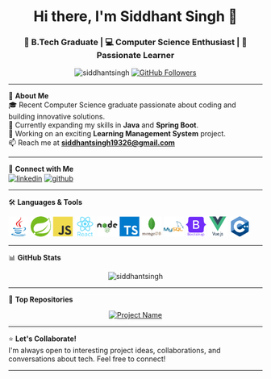 <h1 align="center">Hi there, I'm Siddhant Singh 👋</h1>
<h3 align="center">🚀 B.Tech Graduate | 💻 Computer Science Enthusiast | 🌱 Passionate Learner</h3>

<p align="center">
  <img src="https://komarev.com/ghpvc/?username=siddhantsingh&label=Profile%20views&color=0e75b6&style=flat" alt="siddhantsingh" />
  <a href="https://github.com/SiddhantSingh?tab=followers">
    <img src="https://img.shields.io/github/followers/SiddhantSingh?label=Followers&style=social" alt="GitHub Followers" />
  </a>
</p>

---

🌟 **About Me**  
🎓 Recent Computer Science graduate passionate about coding and building innovative solutions.  
🌱 Currently expanding my skills in **Java** and **Spring Boot**.  
🔭 Working on an exciting **Learning Management System** project.  
📫 Reach me at **siddhantsingh19326@gmail.com**

---

💬 **Connect with Me**  
<a href="https://linkedin.com/in/siddhantsingh" target="blank"><img align="center" src="https://img.icons8.com/fluency/48/000000/linkedin.png" alt="linkedin" /></a>
<a href="https://github.com/siddhantsingh" target="blank"><img align="center" src="https://img.icons8.com/fluency/48/000000/github.png" alt="github" /></a>

---

🛠️ **Languages & Tools**  
<p align="left">
  <img src="https://raw.githubusercontent.com/devicons/devicon/master/icons/java/java-original.svg" alt="Java" width="40" height="40"/> 
  <img src="https://raw.githubusercontent.com/devicons/devicon/master/icons/spring/spring-original.svg" alt="Spring" width="40" height="40"/>
  <img src="https://raw.githubusercontent.com/devicons/devicon/master/icons/javascript/javascript-original.svg" alt="JavaScript" width="40" height="40"/> 
  <img src="https://raw.githubusercontent.com/devicons/devicon/master/icons/react/react-original-wordmark.svg" alt="React" width="40" height="40"/>
  <img src="https://raw.githubusercontent.com/devicons/devicon/master/icons/nodejs/nodejs-original-wordmark.svg" alt="Node.js" width="40" height="40"/> 
  <img src="https://raw.githubusercontent.com/devicons/devicon/master/icons/typescript/typescript-original.svg" alt="TypeScript" width="40" height="40"/> 
  <img src="https://raw.githubusercontent.com/devicons/devicon/master/icons/mongodb/mongodb-original-wordmark.svg" alt="MongoDB" width="40" height="40"/>
  <img src="https://raw.githubusercontent.com/devicons/devicon/master/icons/mysql/mysql-original-wordmark.svg" alt="MySQL" width="40" height="40"/>
  <img src="https://raw.githubusercontent.com/devicons/devicon/master/icons/bootstrap/bootstrap-plain-wordmark.svg" alt="Bootstrap" width="40" height="40"/> 
  <img src="https://raw.githubusercontent.com/devicons/devicon/master/icons/vuejs/vuejs-original-wordmark.svg" alt="Vue.js" width="40" height="40"/> 
  <img src="https://raw.githubusercontent.com/devicons/devicon/master/icons/cplusplus/cplusplus-original.svg" alt="C++" width="40" height="40"/>
</p>

---

📊 **GitHub Stats**  
<p align="center">
  <img src="https://github-readme-stats.vercel.app/api?username=siddhantsingh&show_icons=true&theme=radical" alt="siddhantsingh" />
</p>

---

🚀 **Top Repositories**  
<p align="center">
  <a href="https://github.com/SiddhantSingh/Project-Name" target="_blank">
    <img src="https://github-readme-stats.vercel.app/api/pin/?username=siddhantsingh&repo=Project-Name&theme=radical" alt="Project Name" />
  </a>
</p>

---

⭐️ **Let's Collaborate!**  
I'm always open to interesting project ideas, collaborations, and conversations about tech. Feel free to connect!

---
